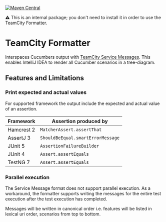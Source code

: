 [![Maven Central](https://img.shields.io/maven-central/v/io.cucumber/teamcity-formatter.svg?label=Maven%20Central)](https://search.maven.org/search?q=g:io.cucumber%20AND%20a:teamcity-formatter)

⚠️ This is an internal package; you don't need to install it in order to use the
TeamCity Formatter.

TeamCity Formatter
==================

Interspaces Cucumbers output
with [TeamCity Service Messages](https://www.jetbrains.com/help/teamcity/service-messages.html).
This enables IntelliJ IDEA to render all Cucumber scenarios in a tree-diagram.

## Features and Limitations

### Print expected and actual values

For supported framework the output include the expected and actual value of an assertion.

| Framework  | Assertion produced by             |
|------------|-----------------------------------| 
| Hamcrest 2 | `MatcherAssert.assertThat`        |
| AssertJ 3  | `ShouldBeEqual.smartErrorMessage` |
| JUnit 5    | `AssertionFailureBuilder`         |
| JUnit 4    | `Assert.assertEquals`             |
| TestNG 7   | `Assert.assertEquals`             |

### Parallel execution

The Service Message format does not support parallel execution. As a workaround,
the formatter supports writing the messages for the entire test execution after
the test execution has completed.

Messages will be written in canonical order i.e. features will be listed in
lexical uri order, scenarios from top to bottom. 